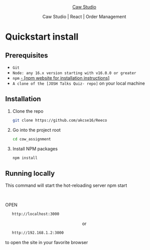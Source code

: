 &nbsp;

<p align="center">
 <a href="https://www.cawstudios.com/">Caw Studio </a>
</p>

<p align="center">
Caw Studio | React | Order Management 
</p>

# Quickstart install

## Prerequisites

- `Git`
- `Node: any 16.x version starting with v16.0.0 or greater`
- `npm` <a href="https://docs.npmjs.com/cli/v6">- [npm website for installation instructions] </a>
- `A clone of the [JOSH Talks Quiz- repo]` on your local machine

## Installation

1. Clone the repo
   ```sh
   git clone https://github.com/akcse16/Reeco
   ```
2. Go into the project root
   ```sh
   cd cow_assignment
   ```
3. Install NPM packages
   ```sh
   npm install
   ```

## Running locally

This command will start the hot-reloading server
npm start

<br/>
<p align="start">OPEN</p>

```sh
   http://localhost:3000
```

<p align="center">or</p>

```sh
   http://192.168.1.2:3000
```

to open the site in your favorite browser
